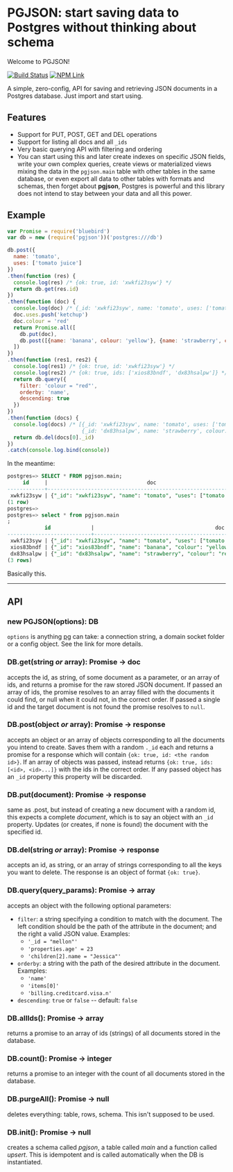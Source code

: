 # PGJSON: start saving data to Postgres without thinking about schema

Welcome to PGJSON!

[![Build Status](https://travis-ci.org/fiatjaf/pgjson.svg?branch=master)](https://travis-ci.org/fiatjaf/pgjson)
[![NPM Link](https://nodei.co/npm/pgjson.png)](https://npmjs.com/pgjson)

A simple, zero-config, API for saving and retrieving JSON documents in a Postgres database. Just import and start using.

## Features

* Support for PUT, POST, GET and DEL operations
* Support for listing all docs and all `_ids`
* Very basic querying API with filtering and ordering
* You can start using this and later create indexes on specific JSON fields, write your own complex queries, create views or materialized views mixing the data in the `pgjson.main` table with other tables in the same database, or even export all data to other tables with formats and schemas, then forget about **pgjson**, Postgres is powerful and this library does not intend to stay between your data and all this power.

## Example

```javascript
var Promise = require('bluebird')
var db = new (require('pgjson'))('postgres:///db')

db.post({
  name: 'tomato',
  uses: ['tomato juice']
})
.then(function (res) {
  console.log(res) /* {ok: true, id: 'xwkfi23syw'} */
  return db.get(res.id)
})
.then(function (doc) {
  console.log(doc) /* {_id: 'xwkfi23syw', name: 'tomato', uses: ['tomato juice']} */
  doc.uses.push('ketchup')
  doc.colour = 'red'
  return Promise.all([
    db.put(doc),
    db.post([{name: 'banana', colour: 'yellow'}, {name: 'strawberry', colour: 'red'}])
  ])
})
.then(function (res1, res2) {
  console.log(res1) /* {ok: true, id: 'xwkfi23syw'} */
  console.log(res2) /* {ok: true, ids: ['xios83bndf', 'dx83hsalpw']} */
  return db.query({
    filter: 'colour = "red"',
    orderby: 'name',
    descending: true
  })
})
.then(function (docs) {
  console.log(docs) /* [{_id: 'xwkfi23syw', name: 'tomato', uses: ['tomato juice', 'ketchup'], colour: 'red'},
                        {_id: 'dx83hsalpw', name: 'strawberry', colour: 'red'}] */
  return db.del(docs[0]._id)
})
.catch(console.log.bind(console))
```

In the meantime:

```sql
postgres=> SELECT * FROM pgjson.main;
     id     |                                doc
------------+-------------------------------------------------------------------
 xwkfi23syw | {"_id": "xwkfi23syw", "name": "tomato", "uses": ["tomato juice"]}
(1 row)
postgres=>
postgres=> select * from pgjson.main 
;
            id             |                                       doc                                        
---------------------------+----------------------------------------------------------------------------------
 xwkfi23syw | {"_id": "xwkfi23syw", "name": "tomato", "uses": ["tomato juice", "ketchup"]}
 xios83bndf | {"_id": "xios83bndf", "name": "banana", "colour": "yellow"}
 dx83hsalpw | {"_id": "dx83hsalpw", "name": "strawberry", "colour": "red"}
(3 rows)

```

Basically this.

---

## API

### new PGJSON(options): DB

`options` is anything [pg](https://github.com/brianc/node-postgres/wiki/Client#constructors) can take: a connection string, a domain socket folder or a config object. See the link for more details.

### DB.get(string _or_ array): Promise -> doc

accepts the id, as string, of some document as a parameter, or an array of ids, and returns a promise for the raw stored JSON document. If passed an array of ids, the promise resolves to an array filled with the documents it could find, or null when it could not, in the correct order. If passed a single id and the target document is not found the promise resolves to `null`.

### DB.post(object _or_ array): Promise -> response

accepts an object or an array of objects corresponding to all the documents you intend to create. Saves them with a random `._id` each and returns a promise for a response which will contain `{ok: true, id: <the random id>}`. If an array of objects was passed, instead returns `{ok: true, ids: [<id>, <id>...]}` with the ids in the correct order. If any passed object has an `_id` property this property will be discarded.

### DB.put(document): Promise -> response

same as .post, but instead of creating a new document with a random id, this expects a complete _document_, which is to say an object with an `_id` property. Updates (or creates, if none is found) the document with the specified id.

### DB.del(string _or_ array): Promise -> response

accepts an id, as string, or an array of strings corresponding to all the keys you want to delete. The response is an object of format `{ok: true}`.

### DB.query(query_params): Promise -> array

accepts an object with the following optional parameters:

  * `filter`: a string specifying a condition to match with the document. The left condition should be the path of the attribute in the document; and the right a valid JSON value. Examples:
    * `'_id = "mellon"'`
    * `'properties.age' = 23`
    * `'children[2].name = "Jessica"'`
  * `orderby`: a string with the path of the desired attribute in the document. Examples:
    * `'name'`
    * `'items[0]'`
    * `'billing.creditcard.visa.n'`
  * `descending`: `true` or `false` -- default: `false`

### DB.allIds(): Promise -> array

returns a promise to an array of ids (strings) of all documents stored in the database.

### DB.count(): Promise -> integer

returns a promise to an integer with the count of all documents stored in the database.

### DB.purgeAll(): Promise -> null

deletes everything: table, rows, schema. This isn't supposed to be used.

### DB.init(): Promise -> null

creates a schema called _pgjson_, a table called _main_ and a function called _upsert_. This is idempotent and is called automatically when the DB is instantiated.
